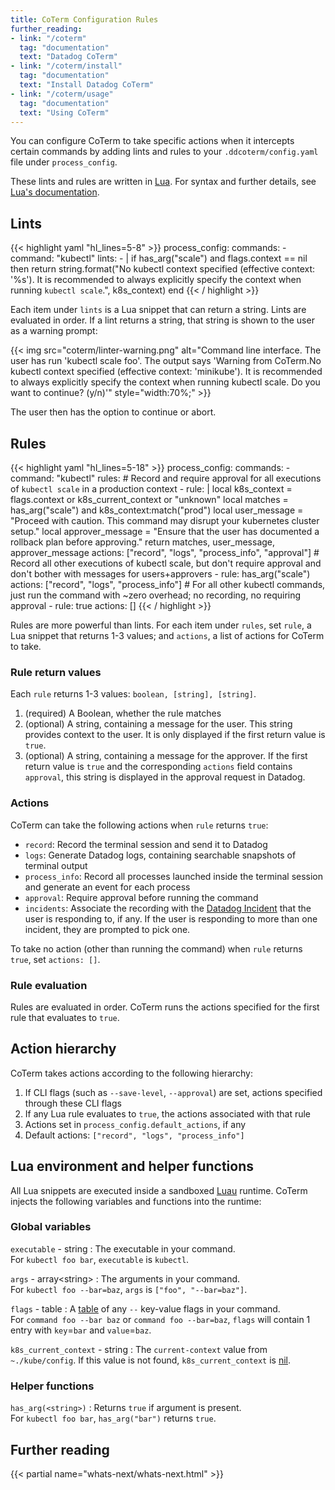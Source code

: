 ```yaml
---
title: CoTerm Configuration Rules
further_reading:
- link: "/coterm"
  tag: "documentation"
  text: "Datadog CoTerm"
- link: "/coterm/install"
  tag: "documentation"
  text: "Install Datadog CoTerm"
- link: "/coterm/usage"
  tag: "documentation"
  text: "Using CoTerm"
---
```


You can configure CoTerm to take specific actions when it intercepts certain commands by adding lints and rules to your `.ddcoterm/config.yaml` file under `process_config`. 

These lints and rules are written in [Lua][1]. For syntax and further details, see [Lua's documentation][2].

## Lints

{{< highlight yaml "hl_lines=5-8" >}}
process_config:
  commands:
    - command: "kubectl"
      lints:
        - |
          if has_arg("scale") and flags.context == nil then
            return string.format("No kubectl context specified (effective context: '%s'). It is recommended to always explicitly specify the context when running `kubectl scale`.", k8s_context)
          end
{{< / highlight >}}

Each item under `lints` is a Lua snippet that can return a string. Lints are evaluated in order. If a lint returns a string, that string is shown to the user as a warning prompt:

{{< img src="coterm/linter-warning.png" alt="Command line interface. The user has run 'kubectl scale foo'. The output says 'Warning from CoTerm.No kubectl context specified (effective context: 'minikube'). It is recommended to always explicitly specify the context when running kubectl scale. Do you want to continue? (y/n)'" style="width:70%;" >}}

The user then has the option to continue or abort.

## Rules

{{< highlight yaml "hl_lines=5-18" >}}
process_config:
  commands:
    - command: "kubectl"
      rules:
        # Record and require approval for all executions of `kubectl scale` in a production context
        - rule: |
            local k8s_context = flags.context or k8s_current_context or "unknown"
            local matches = has_arg("scale") and k8s_context:match("prod")
            local user_message = "Proceed with caution. This command may disrupt your kubernetes cluster setup."
            local approver_message = "Ensure that the user has documented a rollback plan before approving."
            return matches, user_message, approver_message
          actions: ["record", "logs", "process_info", "approval"]
        # Record all other executions of kubectl scale, but don't require approval and don't bother with messages for users+approvers
        - rule: has_arg("scale")
          actions: ["record", "logs", "process_info"]
        # For all other kubectl commands, just run the command with ~zero overhead; no recording, no requiring approval
        - rule: true
          actions: []
{{< / highlight >}}

Rules are more powerful than lints. For each item under `rules`, set `rule`, a Lua snippet that returns 1-3 values; and `actions`, a list of actions for CoTerm to take.

### Rule return values

Each `rule` returns 1-3 values: `boolean, [string], [string]`.

1. (required) A Boolean, whether the rule matches
2. (optional) A string, containing a message for the user. This string provides context to the user. It is only displayed if the first return value is `true`.
3. (optional) A string, containing a message for the approver. If the first return value is `true` and the corresponding `actions` field contains `approval`, this string is displayed in the approval request in Datadog.

### Actions

CoTerm can take the following actions when `rule` returns `true`:

- `record`: Record the terminal session and send it to Datadog
- `logs`: Generate Datadog logs, containing searchable snapshots of terminal output
- `process_info`: Record all processes launched inside the terminal session and generate an event for each process
- `approval`: Require approval before running the command
- `incidents`: Associate the recording with the [Datadog Incident][6] that the user is responding to, if any. If the user is responding to more than one incident, they are prompted to pick one.

To take no action (other than running the command) when `rule` returns `true`, set `actions: []`.

### Rule evaluation

Rules are evaluated in order. CoTerm runs the actions specified for the first rule that evaluates to `true`.

## Action hierarchy

CoTerm takes actions according to the following hierarchy:
1. If CLI flags (such as `--save-level`, `--approval`) are set, actions specified through these CLI flags 
2. If any Lua rule evaluates to `true`, the actions associated with that rule
3. Actions set in `process_config.default_actions`, if any
4. Default actions: `["record", "logs", "process_info"]`

## Lua environment and helper functions

All Lua snippets are executed inside a sandboxed [Luau][3] runtime. CoTerm injects the following variables and functions into the runtime:

### Global variables

`executable` - string
: The executable in your command. <br/>For `kubectl foo bar`, `executable` is `kubectl`.

`args` - array&lt;string&gt;
: The arguments in your command. <br/>For `kubectl foo --bar=baz`, `args` is `["foo", "--bar=baz"]`.

`flags` - table
: A [table][4] of any `--` key-value flags in your command. <br/>For `command foo --bar baz` or `command foo --bar=baz`, `flags` will contain 1 entry with `key`=`bar` and `value`=`baz`.

`k8s_current_context` - string
: The `current-context` value from `~./kube/config`. If this value is not found, `k8s_current_context` is [nil][5].

### Helper functions

`has_arg(<string>)`
: Returns `true` if argument is present. <br/>For `kubectl foo bar`, `has_arg("bar")` returns `true`.

## Further reading

{{< partial name="whats-next/whats-next.html" >}}

[1]: https://en.wikipedia.org/wiki/Lua_(programming_language)
[2]: https://lua.org/docs.html
[3]: https://luau.org/
[4]: https://www.lua.org/pil/2.5.html
[5]: https://www.lua.org/pil/2.1.html
[6]: /service_management/incident_management/